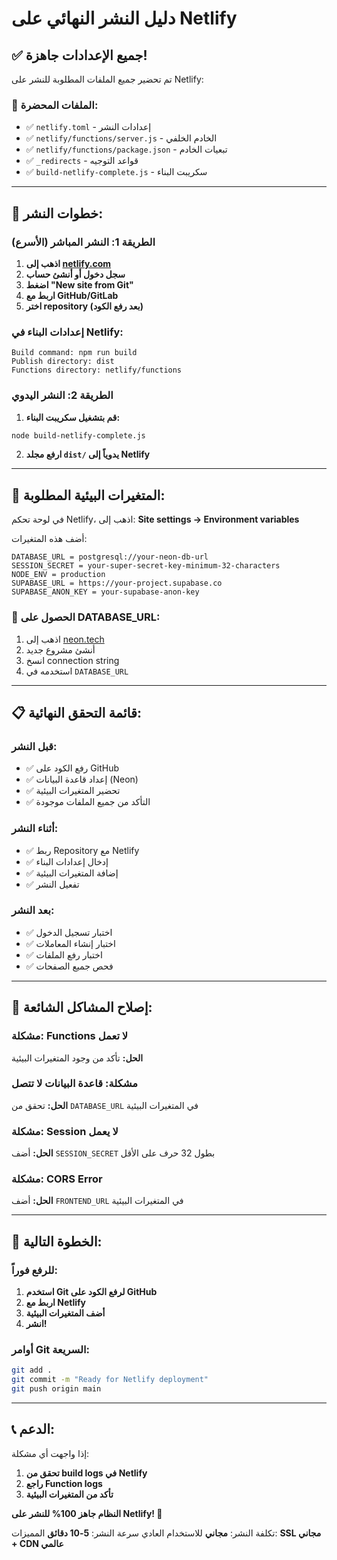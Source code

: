 # دليل النشر النهائي على Netlify

## ✅ **جميع الإعدادات جاهزة!**

تم تحضير جميع الملفات المطلوبة للنشر على Netlify:

### 📁 الملفات المحضرة:
- ✅ `netlify.toml` - إعدادات النشر
- ✅ `netlify/functions/server.js` - الخادم الخلفي
- ✅ `netlify/functions/package.json` - تبعيات الخادم
- ✅ `_redirects` - قواعد التوجيه
- ✅ `build-netlify-complete.js` - سكريبت البناء

---

## 🚀 **خطوات النشر:**

### الطريقة 1: النشر المباشر (الأسرع)

1. **اذهب إلى [netlify.com](https://netlify.com)**
2. **سجل دخول أو أنشئ حساب**
3. **اضغط "New site from Git"**
4. **اربط مع GitHub/GitLab**
5. **اختر repository (بعد رفع الكود)**

### إعدادات البناء في Netlify:
```
Build command: npm run build
Publish directory: dist
Functions directory: netlify/functions
```

### الطريقة 2: النشر اليدوي

1. **قم بتشغيل سكريبت البناء:**
```bash
node build-netlify-complete.js
```

2. **ارفع مجلد `dist/` يدوياً إلى Netlify**

---

## 🔧 **المتغيرات البيئية المطلوبة:**

في لوحة تحكم Netlify، اذهب إلى:
**Site settings → Environment variables**

أضف هذه المتغيرات:

```env
DATABASE_URL = postgresql://your-neon-db-url
SESSION_SECRET = your-super-secret-key-minimum-32-characters
NODE_ENV = production
SUPABASE_URL = https://your-project.supabase.co
SUPABASE_ANON_KEY = your-supabase-anon-key
```

### 🔑 **الحصول على DATABASE_URL:**
1. اذهب إلى [neon.tech](https://neon.tech)
2. أنشئ مشروع جديد
3. انسخ connection string
4. استخدمه في `DATABASE_URL`

---

## 📋 **قائمة التحقق النهائية:**

### قبل النشر:
- ✅ رفع الكود على GitHub
- ✅ إعداد قاعدة البيانات (Neon)
- ✅ تحضير المتغيرات البيئية
- ✅ التأكد من جميع الملفات موجودة

### أثناء النشر:
- ✅ ربط Repository مع Netlify
- ✅ إدخال إعدادات البناء
- ✅ إضافة المتغيرات البيئية
- ✅ تفعيل النشر

### بعد النشر:
- ✅ اختبار تسجيل الدخول
- ✅ اختبار إنشاء المعاملات
- ✅ اختبار رفع الملفات
- ✅ فحص جميع الصفحات

---

## 🔧 **إصلاح المشاكل الشائعة:**

### مشكلة: Functions لا تعمل
**الحل:** تأكد من وجود المتغيرات البيئية

### مشكلة: قاعدة البيانات لا تتصل
**الحل:** تحقق من `DATABASE_URL` في المتغيرات البيئية

### مشكلة: Session لا يعمل
**الحل:** أضف `SESSION_SECRET` بطول 32 حرف على الأقل

### مشكلة: CORS Error
**الحل:** أضف `FRONTEND_URL` في المتغيرات البيئية

---

## 🎯 **الخطوة التالية:**

### **للرفع فوراً:**
1. **استخدم Git لرفع الكود على GitHub**
2. **اربط مع Netlify** 
3. **أضف المتغيرات البيئية**
4. **انشر!**

### **أوامر Git السريعة:**
```bash
git add .
git commit -m "Ready for Netlify deployment"
git push origin main
```

---

## 📞 **الدعم:**

إذا واجهت أي مشكلة:
1. **تحقق من build logs في Netlify**
2. **راجع Function logs**
3. **تأكد من المتغيرات البيئية**

**النظام جاهز 100% للنشر على Netlify! 🚀**

تكلفة النشر: **مجاني** للاستخدام العادي
سرعة النشر: **5-10 دقائق**
المميزات: **SSL مجاني + CDN عالمي**